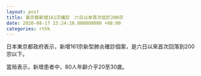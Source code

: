 ```yaml
---
layout: post
title: 東京都新增161宗確診　六日以來首次低於200宗
date: 2020-08-17 15:24:18.000000000 +08:00
categories: rthk
---
```


日本東京都政府表示，新增161宗新型肺炎確診個案，是六日以來首次回落到200宗以下。

當局表示，新增患者中，80人年齡介乎20至30歲。
